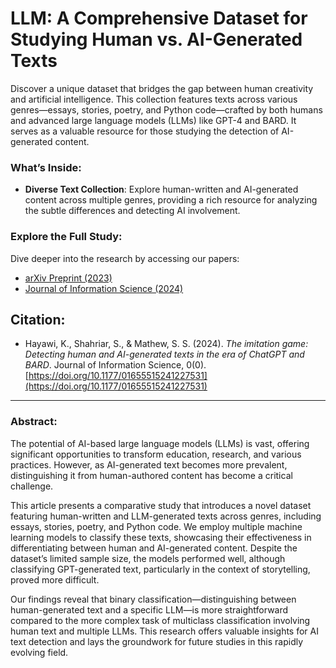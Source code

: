 # LLM: A Comprehensive Dataset for Studying Human vs. AI-Generated Texts

Discover a unique dataset that bridges the gap between human creativity and artificial intelligence. This collection features texts across various genres—essays, stories, poetry, and Python code—crafted by both humans and advanced large language models (LLMs) like GPT-4 and BARD. It serves as a valuable resource for those studying the detection of AI-generated content.

### What’s Inside:

- **Diverse Text Collection**: Explore human-written and AI-generated content across multiple genres, providing a rich resource for analyzing the subtle differences and detecting AI involvement.

### Explore the Full Study:
Dive deeper into the research by accessing our papers:
- [arXiv Preprint (2023)](https://arxiv.org/abs/2307.12166)
- [Journal of Information Science (2024)](https://doi.org/10.1177/01655515241227531)

## Citation:
- Hayawi, K., Shahriar, S., & Mathew, S. S. (2024). *The imitation game: Detecting human and AI-generated texts in the era of ChatGPT and BARD*. Journal of Information Science, 0(0). [https://doi.org/10.1177/01655515241227531](https://doi.org/10.1177/01655515241227531)

---

### Abstract:

The potential of AI-based large language models (LLMs) is vast, offering significant opportunities to transform education, research, and various practices. However, as AI-generated text becomes more prevalent, distinguishing it from human-authored content has become a critical challenge.

This article presents a comparative study that introduces a novel dataset featuring human-written and LLM-generated texts across genres, including essays, stories, poetry, and Python code. We employ multiple machine learning models to classify these texts, showcasing their effectiveness in differentiating between human and AI-generated content. Despite the dataset’s limited sample size, the models performed well, although classifying GPT-generated text, particularly in the context of storytelling, proved more difficult.

Our findings reveal that binary classification—distinguishing between human-generated text and a specific LLM—is more straightforward compared to the more complex task of multiclass classification involving human text and multiple LLMs. This research offers valuable insights for AI text detection and lays the groundwork for future studies in this rapidly evolving field.
